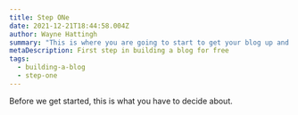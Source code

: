 ```yaml
---
title: Step ONe
date: 2021-12-21T18:44:58.004Z
author: Wayne Hattingh
summary: "This is where you are going to start to get your blog up and running. "
metaDescription: First step in building a blog for free
tags:
  - building-a-blog
  - step-one
---
```

Before we get started, this is what you have to decide about.